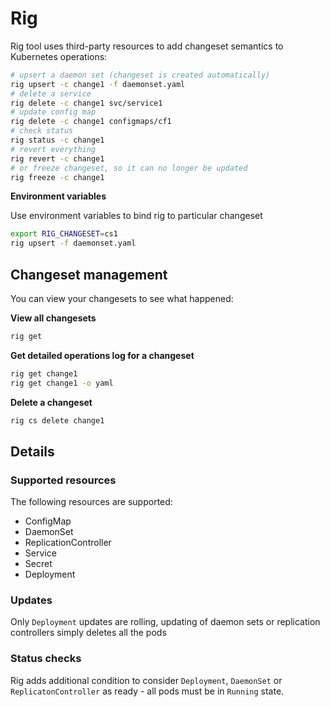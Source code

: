# Rig

Rig tool uses third-party resources to add changeset semantics to Kubernetes operations:

```sh
# upsert a daemon set (changeset is created automatically)
rig upsert -c change1 -f daemonset.yaml
# delete a service
rig delete -c change1 svc/service1
# update config map
rig delete -c change1 configmaps/cf1
# check status
rig status -c change1
# revert everything
rig revert -c change1
# or freeze changeset, so it can no longer be updated
rig freeze -c change1
```

**Environment variables**

Use environment variables to bind rig to particular changeset

```sh
export RIG_CHANGESET=cs1
rig upsert -f daemonset.yaml
```

## Changeset management

You can view your changesets to see what happened:

**View all changesets**

```sh
rig get
```

**Get detailed operations log for a changeset**

```sh
rig get change1
rig get change1 -o yaml
```

**Delete a changeset**

```sh
rig cs delete change1
```

## Details

### Supported resources

The following resources are supported:

* ConfigMap
* DaemonSet
* ReplicationController
* Service
* Secret
* Deployment

### Updates

Only `Deployment` updates are rolling, updating of daemon sets or replication controllers simply deletes all the pods

### Status checks

Rig adds additional condition to consider `Deployment`, `DaemonSet` or `ReplicatonController` as ready - all pods must be in `Running` state.



